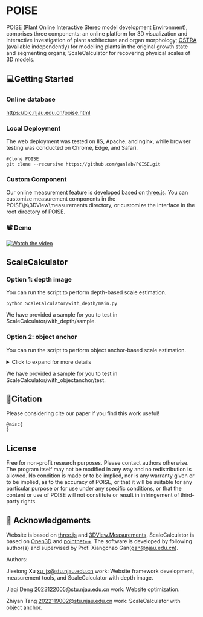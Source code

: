 # POISE

POISE (Plant Online Interactive Stereo model development Environment), comprises three components: an online platform for 3D visualization and interactive investigation of plant architecture and organ morphology; [OSTRA](https://github.com/ganlab/OSTRA) (available independently) for modelling plants in the original growth state and segmenting organs; ScaleCalculator for recovering physical scales of 3D models.

## :computer:Getting Started
### Online database
https://bic.njau.edu.cn/poise.html
### Local Deployment
The web deployment was tested on IIS, Apache, and nginx, while browser testing was conducted on Chrome, Edge, and Safari.
```shell
#Clone POISE
git clone --recursive https://github.com/ganlab/POISE.git
```

### Custom Component
Our online measurement feature is developed based on [three.js](https://github.com/mrdoob/three.js). You can customize measurement components in the POISE\js\3DView\measurements directory, or customize the interface in the root directory of POISE.



### :film_projector: Demo

[![Watch the video](https://img.youtube.com/vi/mZH4Jgh5X0I/hqdefault.jpg)](https://youtu.be/mZH4Jgh5X0I)

## ScaleCalculator
### Option 1: depth image
You can run the script to perform depth-based scale estimation. 
```shell
python ScaleCalculator/with_depth/main.py 
```
We have provided a sample for you to test in ScaleCalculator/with_depth/sample.

### Option 2: object anchor 
You can run the script to perform object anchor-based scale estimation. 

<details>
  <summary>Click to expand for more details</summary>

  The training and prediction process is completed using [pointnet++](https://github.com/yanx27/Pointnet_Pointnet2_pytorch)
  
  #### predicted object anchor point cloud.
  ```shell
  python data_process/prediction/prediction_result.py
  ```
  The results are in ScaleCalculator/with_objectanchor/log/sem_seg/2023_seed/visual. 
  
  #### Estimation real-scale.
  
  This process may involve converting .ply files to .obj files.
  ```shell
  python data_process/prediction/plyobj2.py
  ```
  Then,
  ```shell
  python data_process/prediction/txt2scale.py
  ```
  
  #### background segmentation.
  ```shell
  python data_process/prediction/seg_glb.py
  ```
</details>

We have provided a sample for you to test in ScaleCalculator/with_objectanchor/test.

## :book:Citation
Please considering cite our paper if you find this work useful!
```
@misc{
}
```

## License
Free for non-profit research purposes. Please contact authors otherwise. The program itself may not be modified in any way and no redistribution is allowed.
No condition is made or to be implied, nor is any warranty given or to be implied, as to the accuracy of POISE, or that it will be suitable for any particular purpose or for use under any specific conditions, or that the content or use of POISE will not constitute or result in infringement of third-party rights.

## :clap: Acknowledgements
Website is based on [three.js](https://github.com/mrdoob/three.js) and [3DView.Measurements](https://github.com/AwesomeTeamOne/3DView.Measurements). ScaleCalculator is based on [Open3D](https://github.com/isl-org/Open3D) and [pointnet++](https://github.com/yanx27/Pointnet_Pointnet2_pytorch). The software is developed by following author(s) and supervised by Prof. Xiangchao Gan(gan@njau.edu.cn).

Authors:

Jiexiong Xu
xu_jx@stu.njau.edu.cn
work: Website framework development, measurement tools, and ScaleCalculator with depth image.

Jiaqi Deng
2023122005@stu.njau.edu.cn
work: Website optimization.

Zhiyan Tang
2022119002@stu.njau.edu.cn
work: ScaleCalculator with object anchor.

